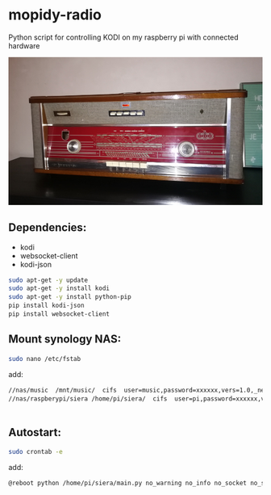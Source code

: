 # mopidy-radio
Python script for controlling KODI on my raspberry pi with connected hardware

![](front.jpg)

## Dependencies:
- kodi
- websocket-client
- kodi-json

```bash
sudo apt-get -y update
sudo apt-get -y install kodi
sudo apt-get -y install python-pip
pip install kodi-json 
pip install websocket-client
```

## Mount synology NAS: 

```bash
sudo nano /etc/fstab
```
add: 
```bash
//nas/music  /mnt/music/  cifs  user=music,password=xxxxxx,vers=1.0,_netdev,x-systemd.automount  0  0
//nas/raspberypi/siera /home/pi/siera/  cifs  user=pi,password=xxxxxx,vers=1.0,_netdev,x-systemd.automount  0  0
 
```


## Autostart: 
```bash
sudo crontab -e
```
add: 
```bash 
@reboot python /home/pi/siera/main.py no_warning no_info no_socket no_siera no_event >>/home/pi/siera.log
```

